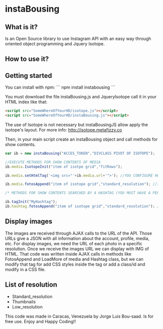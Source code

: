 # instaBousing

## What is it?

Is an Open Source library to use Instagram API with an easy way through oriented object programming and Jquery Isotope.

## How to use it?

## Getting started
   
   You can install with npm:
   ´´´ 
   npm install instabousing 
   ´´´

You must download the file instaBousing.js and JqueryIsotope call it in your HTML index like that:

```html
<script src="SomeWhereOfYourHD/isotope.js"></script>
<script src="SomeWhereOfYourHD/instaBousing.js"></script>
```

The use of Isotope is not necessary but instaBousingJS allow apply the isotope's layout. For more info: <http://isotope.metafizzy.co>

Then, in your main script create an instaBousing object and call methods for show contents.

```js
var ib = new instaBousing("ACCES_TOKEN","DIVCLASS PIVOT OF ISOTOPE");

//EXECUTE METHODS FOR SHOW CONTENTS OF MEDIA
ib.media.IsotopeInit("item of isotpe grid","fitRows");

ib.media.setHtmlTag('<img src="'+ib.media.url+'">'); //YOU CONFIGURE HERE YOUR IMG TAG

ib.media.fotosAppend("item of isotope grid","standard_resolution"); //IN THIS CASE standard_resolution

/* METHODS FOR SHOW CONTENTS SEARCHED BY A HASHTAG (YOU MUST HAVE A PERMISSION OF INSTAGRAM API: SEE https://www.instagram.com/developer/review/ */

ib.tagInit("MyHashtag");
ib.hashtag.fotosAppend("item of isotope grid","standard_resolution"); //IN THIS CASE standard_resolution
```

## Display images

The images are received through AJAX calls to the URL of the API. Those URLs give a JSON with all information about the account, profile, media, etc. For display images, we need the URL of each photo in a specific resolution. Once we receive the images URL we can display with IMG of HTML. That code was written inside AJAX calls in methods like FotosAppend and LoadMore of media and Hashtag class, but we can modify that tag for add CSS styles inside the tag or add a class/id and modify in a CSS file.

## List of resolution

- Standard_resolution
- Thumbnails
- Low_resolution

This code was made in Caracas, Venezuela by Jorge Luis Bou-saad. Is for free use. Enjoy and Happy Coding!!
